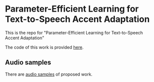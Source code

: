 # Parameter-Efficient Learning for Text-to-Speech Accent Adaptation
This is the repo for "Parameter-Efficient Learning for Text-to-Speech Accent Adaptation"

The code of this work is provided [here](https://github.com/Li-JEN/PEL-accent-adaptaion).
## Audio samples
There are [audio samples](https://tts-research.github.io/) of proposed work.
